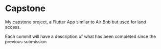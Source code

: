 # Capstone
My capstone project, a Flutter App similar to Air Bnb but used for land access. 

Each commit will have a description of what has been completed since the previous submission
